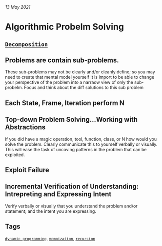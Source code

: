 _13 May 2021_ 

# Algorithmic Probelm Solving
## [`Decomposition`](https://en.wikipedia.org/wiki/Decomposition_(computer_science))

## Problems are contain sub-problems. 
These sub-problems may not be clearly and/or cleanly define; so you may need to create that mental model yourself 
It is import to be able to change your perspective of the problem into a narraow view of only the sub-probelm. Focus and think about the diff solutions to this sub problem 


## Each State, Frame, Iteration perform N

## Top-down Problem Solving...Working with Abstractions 
If you did have a magic operation, tool, function, class, or N how would you solve the problem. Clearly communicate this to yourself verbally or visually. This will ease the task of uncoving patterns in the problem that can be exploited. 

## Exploit Failure


## Incremental Verification of Understanding: Intrepreting and Expressing Intent 
Verify verbally or visually  that you understand the problem and/or statement; and the intent you are expressing.

## Tags 
[`dynamic programming`](https://en.wikipedia.org/wiki/Dynamic_programming),
[`memoization`](https://en.wikipedia.org/wiki/Memoization),
[`recursion`](https://en.wikipedia.org/wiki/Recursion_(computer_science))
